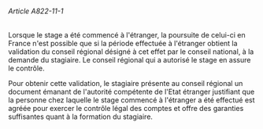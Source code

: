 ###### Article A822-11-1

Lorsque le stage a été commencé à l'étranger, la poursuite de celui-ci en France n'est possible que si la période effectuée à l'étranger obtient la validation du conseil régional désigné à cet effet par le conseil national, à la demande du stagiaire. Le conseil régional qui a autorisé le stage en assure le contrôle.

Pour obtenir cette validation, le stagiaire présente au conseil régional un document émanant de l'autorité compétente de l'Etat étranger justifiant que la personne chez laquelle le stage commencé à l'étranger a été effectué est agréée pour exercer le contrôle légal des comptes et offre des garanties suffisantes quant à la formation du stagiaire.

